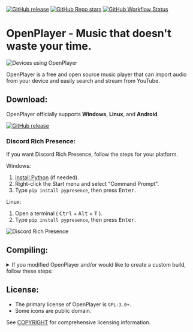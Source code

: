 [![GitHub release](https://img.shields.io/github/v/release/nathanfranke/open-player?include_prereleases&label=Download&sort=date&style=for-the-badge)](https://github.com/nathanfranke/open-player/releases)
[![GitHub Repo stars](https://img.shields.io/github/stars/nathanfranke/open-player?style=for-the-badge)](https://github.com/nathanfranke/open-player)
[![GitHub Workflow Status](https://img.shields.io/github/workflow/status/nathanfranke/open-player/%F0%9F%9B%A0%EF%B8%8F%20Builds?style=for-the-badge)](https://github.com/nathanfranke/open-player/actions)

# OpenPlayer - Music that doesn't waste your time.

![Devices using OpenPlayer](https://raw.githubusercontent.com/nathanfranke/open-player/main/app/branding/screenshots/devices.png)

OpenPlayer is a free and open source music player that can import audio from your device and easily search and stream from YouTube.

## Download:

OpenPlayer officially supports **Windows**, **Linux**, and **Android**.

[![GitHub release](https://img.shields.io/github/v/release/nathanfranke/open-player?include_prereleases&label=Download&sort=date&style=for-the-badge)](https://github.com/nathanfranke/open-player/releases)

### Discord Rich Presence:

If you want Discord Rich Presence, follow the steps for your platform.

Windows:
1) [Install Python](https://www.python.org/downloads/) (if needed).
2) Right-click the Start menu and select "Command Prompt".
3) Type `pip install pypresence`, then press <kbd>Enter</kbd>.

Linux:
1) Open a terminal ( <kbd>Ctrl</kbd> + <kbd>Alt</kbd> + <kbd>T</kbd> ).
2) Type `pip install pypresence`, then press <kbd>Enter</kbd>.

![Discord Rich Presence](https://raw.githubusercontent.com/nathanfranke/open-player/main/app/branding/discord/example.png)

## Compiling:

<details>
<summary>If you modified OpenPlayer and/or would like to create a custom build, follow these steps:</summary>

<!--
TODO: Add this back when Discord Game SDK supports buttons. Using pypresence for now.
[//]: <> _(Optional: For Discord Rich Presence)_ Clone the [godotcord](https://github.com/Drachenfrucht1/godotcord) repository. Alternatively, [download it as a zip](https://github.com/Drachenfrucht1/godotcord/archive/refs/heads/master.zip). Copy it to the `modules` directory inside the Godot Engine source code. [Follow the setup guide here](https://github.com/Drachenfrucht1/godotcord).
-->

1) Clone the [Godot Engine](https://github.com/godotengine/godot/) repository, and checkout the `3.x` branch. Alternatively, [download it as a zip](https://github.com/godotengine/godot/archive/refs/heads/3.x.zip).
2) Clone the [gdaudioyt](https://github.com/nathanfranke/gdaudioyt/) repository. Alternatively, [download it as a zip](https://github.com/nathanfranke/gdaudioyt/archive/refs/heads/main.zip). Copy it to the `modules` directory inside the Godot Engine source code.
3) Clone the [open-player](https://github.com/nathanfranke/open-player) repository. Alternatively, [download it as a zip](https://github.com/nathanfranke/open-player/archive/refs/heads/main.zip).
4) [Compile tools for your current platform](https://docs.godotengine.org/en/stable/development/compiling/index.html).
5) _(Optional: For optimized build)_ Create a file named `custom.py` in the Godot Engine source code.
	<details>
	<summary>File Content</summary>

	```
	disable_3d = "yes"
	production = "yes"
	deprecated = "no"
	minizip = "no"
	module_arkit_enabled = "no"
	module_bmp_enabled = "no"
	module_bullet_enabled = "no"
	module_camera_enabled = "no"
	module_csg_enabled = "no"
	module_dds_enabled = "no"
	module_enet_enabled = "no"
	module_etc_enabled = "no"
	module_gdnative_enabled = "no"
	module_gdnavigation_enabled = "no"
	module_gridmap_enabled = "no"
	module_hdr_enabled = "no"
	module_jpg_enabled = "no"
	module_jsonrpc_enabled = "no"
	module_ogg_enabled = "no"
	module_opensimplex_enabled = "no"
	module_tga_enabled = "no"
	module_theora_enabled = "no"
	module_tinyexr_enabled = "no"
	module_upnp_enabled = "no"
	module_visual_script_enabled = "no"
	module_vorbis_enabled = "no"
	module_webm_enabled = "no"
	module_webp_enabled = "no"
	```
	</details>
6) [Compile export templates for your target platform](https://docs.godotengine.org/en/stable/development/compiling/index.html).
7) Using your build of the godot editor tools:
	- Import the `open-player` project.
	- Make a new export preset for your desired platform.
	- Set the custom release/debug templates.

		<details>
		<summary>Extra Steps: Windows</summary>

		- Set `application/icon` to `res://app/branding/windows/icon.ico`.
		</details>

		<details>
		<summary>Extra Steps: Android</summary>

		- Set the debug and/or release keystore.
		- Set `launcher_icons/main_192x192` to `res://App/Branding/Logos/logo_bg_192.png`.
		- Set `launcher_icons/adaptive_foreground_432x432` to `res://app/branding/android/adaptive_fg.png`.
		- Set `launcher_icons/adaptive_background_432x432` to `res://app/branding/android/adaptive_bg.png`.
		- Set `screen/immersive_mode` to `false`.
		- Set `permissions/internet` to `true`.
		- Set `permissions/vibrate` to `true`.
		- Set these extra parameters if desired:
			- `version/code`
			- `version/name`
			- `package/unique_name`
			- `package/name`
		</details>
8)  Export the project.
</details>

## License:

- The primary license of OpenPlayer is `GPL-3.0+`.
- Some icons are public domain.

See [COPYRIGHT](https://github.com/nathanfranke/open-player/blob/main/COPYRIGHT) for comprehensive licensing information.
